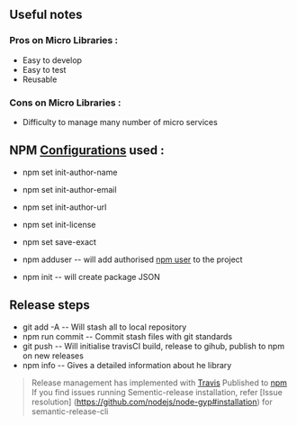 ## Useful notes
### Pros on Micro Libraries :
 * Easy to develop
 * Easy to test
 * Reusable

### Cons on Micro Libraries :
 * Difficulty to manage many number of micro services

## NPM [Configurations](https://docs.npmjs.com/misc/config) used :
 * npm set init-author-name
 * npm set init-author-email
 * npm set init-author-url
 * npm set init-license
 * npm set save-exact

 * npm adduser -- will add authorised [npm user](https://www.npmjs.com) to the project
 * npm init -- will create package JSON

## Release steps
 * git add -A -- Will stash all to local repository
 * npm run commit -- Commit stash files with git standards
 * git push -- Will initialise travisCI build, release to gihub, publish to npm on new releases
 * npm info -- Gives a detailed information about he library


> Release management has implemented with [Travis](travis-ci.org)
> Published to [npm](www.npmjs.com)
> If you find issues running Sementic-release installation, refer [Issue resolution] (https://github.com/nodejs/node-gyp#installation) for semantic-release-cli



